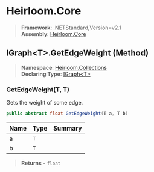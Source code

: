 # Heirloom.Core

> **Framework**: .NETStandard,Version=v2.1  
> **Assembly**: [Heirloom.Core][0]

## IGraph\<T>.GetEdgeWeight (Method)

> **Namespace**: [Heirloom.Collections][0]  
> **Declaring Type**: [IGraph\<T>][1]

### GetEdgeWeight(T, T)

Gets the weight of some edge.

```cs
public abstract float GetEdgeWeight(T a, T b)
```

| Name | Type | Summary |
|------|------|---------|
| a    | `T`  |         |
| b    | `T`  |         |

> **Returns** - `float`

[0]: ../../../Heirloom.Core.md
[1]: ../IGraph[T].md
